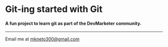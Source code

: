 # Git-ing started with Git

#### A fun project to learn git as part of the **DevMarketer** community.

---

Email me at [mkneto300@gmail.com](Mailto:mkneto300@gmail.com)
